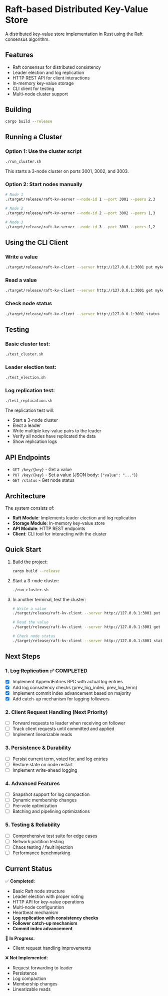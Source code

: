 # Raft-based Distributed Key-Value Store

A distributed key-value store implementation in Rust using the Raft consensus algorithm.

## Features

- Raft consensus for distributed consistency
- Leader election and log replication
- HTTP REST API for client interactions
- In-memory key-value storage
- CLI client for testing
- Multi-node cluster support

## Building

```bash
cargo build --release
```

## Running a Cluster

### Option 1: Use the cluster script

```bash
./run_cluster.sh
```

This starts a 3-node cluster on ports 3001, 3002, and 3003.

### Option 2: Start nodes manually

```bash
# Node 1
./target/release/raft-kv-server --node-id 1 --port 3001 --peers 2,3

# Node 2
./target/release/raft-kv-server --node-id 2 --port 3002 --peers 1,3

# Node 3
./target/release/raft-kv-server --node-id 3 --port 3003 --peers 1,2
```

## Using the CLI Client

### Write a value
```bash
./target/release/raft-kv-client --server http://127.0.0.1:3001 put mykey myvalue
```

### Read a value
```bash
./target/release/raft-kv-client --server http://127.0.0.1:3001 get mykey
```

### Check node status
```bash
./target/release/raft-kv-client --server http://127.0.0.1:3001 status
```

## Testing

### Basic cluster test:
```bash
./test_cluster.sh
```

### Leader election test:
```bash
./test_election.sh
```

### Log replication test:
```bash
./test_replication.sh
```

The replication test will:
- Start a 3-node cluster
- Elect a leader
- Write multiple key-value pairs to the leader
- Verify all nodes have replicated the data
- Show replication logs

## API Endpoints

- `GET /key/{key}` - Get a value
- `PUT /key/{key}` - Set a value (JSON body: `{"value": "..."}`)
- `GET /status` - Get node status

## Architecture

The system consists of:
- **Raft Module**: Implements leader election and log replication
- **Storage Module**: In-memory key-value store
- **API Module**: HTTP REST endpoints
- **Client**: CLI tool for interacting with the cluster

## Quick Start

1. Build the project:
   ```bash
   cargo build --release
   ```

2. Start a 3-node cluster:
   ```bash
   ./run_cluster.sh
   ```

3. In another terminal, test the cluster:
   ```bash
   # Write a value
   ./target/release/raft-kv-client --server http://127.0.0.1:3001 put mykey myvalue
   
   # Read the value
   ./target/release/raft-kv-client --server http://127.0.0.1:3001 get mykey
   
   # Check node status
   ./target/release/raft-kv-client --server http://127.0.0.1:3001 status
   ```

## Next Steps

### 1. ~~Log Replication~~ ✅ COMPLETED
- [x] Implement AppendEntries RPC with actual log entries
- [x] Add log consistency checks (prev_log_index, prev_log_term)
- [x] Implement commit index advancement based on majority
- [x] Add catch-up mechanism for lagging followers

### 2. Client Request Handling (Next Priority)
- [ ] Forward requests to leader when receiving on follower
- [ ] Track client requests until committed and applied
- [ ] Implement linearizable reads

### 3. Persistence & Durability
- [ ] Persist current term, voted for, and log entries
- [ ] Restore state on node restart
- [ ] Implement write-ahead logging

### 4. Advanced Features
- [ ] Snapshot support for log compaction
- [ ] Dynamic membership changes
- [ ] Pre-vote optimization
- [ ] Batching and pipelining optimizations

### 5. Testing & Reliability
- [ ] Comprehensive test suite for edge cases
- [ ] Network partition testing
- [ ] Chaos testing / fault injection
- [ ] Performance benchmarking

## Current Status

✅ **Completed**:
- Basic Raft node structure
- Leader election with proper voting
- HTTP API for key-value operations
- Multi-node configuration
- Heartbeat mechanism
- **Log replication with consistency checks**
- **Follower catch-up mechanism**
- **Commit index advancement**

🚧 **In Progress**:
- Client request handling improvements

❌ **Not Implemented**:
- Request forwarding to leader
- Persistence
- Log compaction
- Membership changes
- Linearizable reads